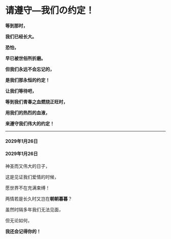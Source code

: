 # 请遵守—我们の约定！
**等到那时，**

**我们已经长大。**

**恐怕，**

**早已被世俗所折磨。**

**但我们永远不会忘记的，**

**是我们那永恒的约定！**

**让我们等待吧，**

**等到我们青春之血燃烧正旺时，**

**用我们的热烈的血液，**

**来遵守我们伟大的约定！**


------------
#### 2029年1月26日
#### 2029年1月26日
神圣而又伟大的日子，

这是见证我们爱情的时候，

愿世界不在充满束缚！

两情若是长久时又岂在**朝朝暮暮**？

虽然时隔多年我们无法见面，

但无论如何，

**我还会记得你的！**


